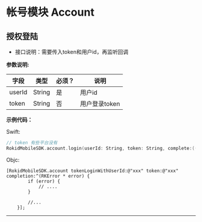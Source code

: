 # 帐号模块 Account
## 授权登陆
* 接口说明：需要传入token和用户id，再监听回调

**参数说明:**

| 字段    | 类型   | 必须？| 说明 |
| ------ | ----- | ----- | ----- |
| userId  | String | 是 | 用户id |
| token   | String | 否 | 用户登录token |

**示例代码：**

Swift:

```swift
// token 有些平台没有
RokidMobileSDK.account.login(userId: String, token: String, complete:((RKError?) -> Void))
```

Objc:

```objc
[RokidMobileSDK.account tokenLoginWithUserId:@"xxx" token:@"xxx" completion:^(RKError * error) {
        if (error) {
            // ....
        }
        
        //...
    }];
```

---

